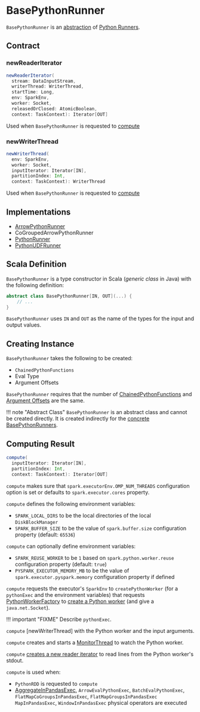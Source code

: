 # BasePythonRunner

`BasePythonRunner` is an [abstraction](#contract) of [Python Runners](#implementations).

## Contract

### <span id="newReaderIterator"> newReaderIterator

```scala
newReaderIterator(
  stream: DataInputStream,
  writerThread: WriterThread,
  startTime: Long,
  env: SparkEnv,
  worker: Socket,
  releasedOrClosed: AtomicBoolean,
  context: TaskContext): Iterator[OUT]
```

Used when `BasePythonRunner` is requested to [compute](#compute)

### <span id="newWriterThread"> newWriterThread

```scala
newWriterThread(
  env: SparkEnv,
  worker: Socket,
  inputIterator: Iterator[IN],
  partitionIndex: Int,
  context: TaskContext): WriterThread
```

Used when `BasePythonRunner` is requested to [compute](#compute)

## Implementations

* [ArrowPythonRunner](ArrowPythonRunner.md)
* CoGroupedArrowPythonRunner
* [PythonRunner](PythonRunner.md)
* [PythonUDFRunner](PythonUDFRunner.md)

## Scala Definition

`BasePythonRunner` is a type constructor in Scala (_generic class_ in Java) with the following definition:

```scala
abstract class BasePythonRunner[IN, OUT](...) {
    // ...
}
```

`BasePythonRunner` uses `IN` and `OUT` as the name of the types for the input and output values.

## Creating Instance

`BasePythonRunner` takes the following to be created:

* <span id="funcs"> `ChainedPythonFunctions`
* <span id="evalType"> Eval Type
* <span id="argOffsets"> Argument Offsets

`BasePythonRunner` requires that the number of [ChainedPythonFunctions](#funcs) and [Argument Offsets](#argOffsets) are the same.

!!! note "Abstract Class"
    `BasePythonRunner` is an abstract class and cannot be created directly. It is created indirectly for the [concrete BasePythonRunners](#implementations).

## <span id="compute"> Computing Result

```scala
compute(
  inputIterator: Iterator[IN],
  partitionIndex: Int,
  context: TaskContext): Iterator[OUT]
```

`compute` makes sure that `spark.executorEnv.OMP_NUM_THREADS` configuration option is set or defaults to `spark.executor.cores` property.

`compute` defines the following environment variables:

* `SPARK_LOCAL_DIRS` to be the local directories of the local `DiskBlockManager`
* `SPARK_BUFFER_SIZE` to be the value of `spark.buffer.size` configuration property (default: `65536`)

`compute` can optionally define environment variables:

* `SPARK_REUSE_WORKER` to be `1` based on `spark.python.worker.reuse` configuration property (default: `true`)
* `PYSPARK_EXECUTOR_MEMORY_MB` to be the value of `spark.executor.pyspark.memory` configuration property if defined

`compute` requests the executor's `SparkEnv` to `createPythonWorker` (for a `pythonExec` and the environment variables) that requests [PythonWorkerFactory](../PythonWorkerFactory.md) to [create a Python worker](#create) (and give a `java.net.Socket`).

!!! important "FIXME"
    Describe `pythonExec`.

`compute` [newWriterThread] with the Python worker and the input arguments.

`compute` creates and starts a [MonitorThread](../MonitorThread.md) to watch the Python worker.

`compute` [creates a new reader iterator](#newReaderIterator) to read lines from the Python worker's stdout.

`compute` is used when:

* `PythonRDD` is requested to `compute`
* [AggregateInPandasExec](../physical-operators/AggregateInPandasExec.md), `ArrowEvalPythonExec`, `BatchEvalPythonExec`, `FlatMapCoGroupsInPandasExec`, `FlatMapGroupsInPandasExec` `MapInPandasExec`, `WindowInPandasExec` physical operators are executed
